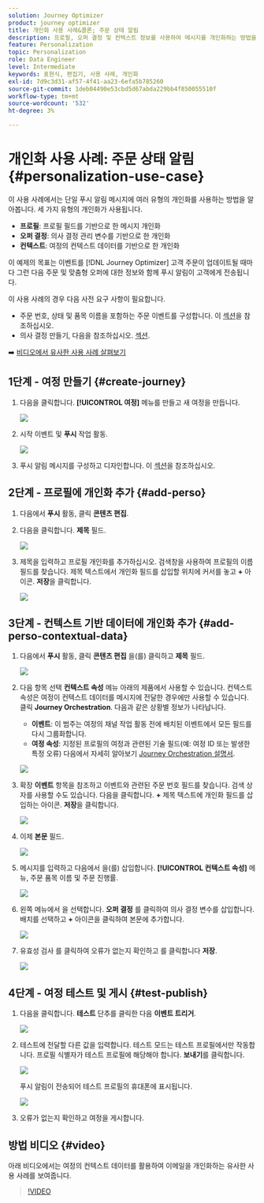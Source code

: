 ```yaml
---
solution: Journey Optimizer
product: journey optimizer
title: 개인화 사용 사례&콜론; 주문 상태 알림
description: 프로필, 오퍼 결정 및 컨텍스트 정보를 사용하여 메시지를 개인화하는 방법을 알아봅니다.
feature: Personalization
topic: Personalization
role: Data Engineer
level: Intermediate
keywords: 표현식, 편집기, 사용 사례, 개인화
exl-id: 7d9c3d31-af57-4f41-aa23-6efa5b785260
source-git-commit: 1deb04490e53cbd5d67abda229bb4f850055510f
workflow-type: tm+mt
source-wordcount: '532'
ht-degree: 3%

---
```


# 개인화 사용 사례: 주문 상태 알림 {#personalization-use-case}

이 사용 사례에서는 단일 푸시 알림 메시지에 여러 유형의 개인화를 사용하는 방법을 알아봅니다. 세 가지 유형의 개인화가 사용됩니다.

* **프로필**: 프로필 필드를 기반으로 한 메시지 개인화
* **오퍼 결정**: 의사 결정 관리 변수를 기반으로 한 개인화
* **컨텍스트**: 여정의 컨텍스트 데이터를 기반으로 한 개인화

이 예제의 목표는 이벤트를 [!DNL Journey Optimizer] 고객 주문이 업데이트될 때마다 그런 다음 주문 및 맞춤형 오퍼에 대한 정보와 함께 푸시 알림이 고객에게 전송됩니다.

이 사용 사례의 경우 다음 사전 요구 사항이 필요합니다.

* 주문 번호, 상태 및 품목 이름을 포함하는 주문 이벤트를 구성합니다. 이 [섹션](../event/about-events.md)을 참조하십시오.
* 의사 결정 만들기, 다음을 참조하십시오. [섹션](../offers/offer-activities/create-offer-activities.md).

➡️ [비디오에서 유사한 사용 사례 살펴보기](#video)

## 1단계 - 여정 만들기 {#create-journey}

1. 다음을 클릭합니다. **[!UICONTROL 여정]** 메뉴를 만들고 새 여정을 만듭니다.

   ![](assets/perso-uc4.png)

1. 시작 이벤트 및 **푸시** 작업 활동.

   ![](assets/perso-uc5.png)

1. 푸시 알림 메시지를 구성하고 디자인합니다. 이 [섹션](../push/create-push.md)을 참조하십시오.

## 2단계 - 프로필에 개인화 추가 {#add-perso}

1. 다음에서 **푸시** 활동, 클릭 **콘텐츠 편집**.

1. 다음을 클릭합니다. **제목** 필드.

   ![](assets/perso-uc2.png)

1. 제목을 입력하고 프로필 개인화를 추가하십시오. 검색창을 사용하여 프로필의 이름 필드를 찾습니다. 제목 텍스트에서 개인화 필드를 삽입할 위치에 커서를 놓고 **+** 아이콘. **저장**&#x200B;을 클릭합니다.

   ![](assets/perso-uc3.png)

## 3단계 - 컨텍스트 기반 데이터에 개인화 추가 {#add-perso-contextual-data}

1. 다음에서 **푸시** 활동, 클릭 **콘텐츠 편집** 을(를) 클릭하고 **제목** 필드.

   ![](assets/perso-uc9.png)

1. 다음 항목 선택 **컨텍스트 속성** 메뉴 아래의 제품에서 사용할 수 있습니다. 컨텍스트 속성은 여정이 컨텍스트 데이터를 메시지에 전달한 경우에만 사용할 수 있습니다. 클릭 **Journey Orchestration**. 다음과 같은 상황별 정보가 나타납니다.

   * **이벤트**: 이 범주는 여정의 채널 작업 활동 전에 배치된 이벤트에서 모든 필드를 다시 그룹화합니다.
   * **여정 속성**: 지정된 프로필의 여정과 관련된 기술 필드(예: 여정 ID 또는 발생한 특정 오류) 다음에서 자세히 알아보기 [Journey Orchestration 설명서](../building-journeys/expression/journey-properties.md).

   ![](assets/perso-uc10.png)

1. 확장 **이벤트** 항목을 참조하고 이벤트와 관련된 주문 번호 필드를 찾습니다. 검색 상자를 사용할 수도 있습니다. 다음을 클릭합니다. **+** 제목 텍스트에 개인화 필드를 삽입하는 아이콘. **저장**&#x200B;을 클릭합니다.

   ![](assets/perso-uc11.png)

1. 이제 **본문** 필드.

   ![](assets/perso-uc12.png)

1. 메시지를 입력하고 다음에서 을(를) 삽입합니다. **[!UICONTROL 컨텍스트 속성]** 메뉴, 주문 품목 이름 및 주문 진행률.

   ![](assets/perso-uc13.png)

1. 왼쪽 메뉴에서 을 선택합니다. **오퍼 결정** 를 클릭하여 의사 결정 변수를 삽입합니다. 배치를 선택하고 **+** 아이콘을 클릭하여 본문에 추가합니다.

   ![](assets/perso-uc14.png)

1. 유효성 검사 를 클릭하여 오류가 없는지 확인하고 를 클릭합니다 **저장**.

   ![](assets/perso-uc15.png)

## 4단계 - 여정 테스트 및 게시 {#test-publish}

1. 다음을 클릭합니다. **테스트** 단추를 클릭한 다음 **이벤트 트리거**.

   ![](assets/perso-uc17.png)

1. 테스트에 전달할 다른 값을 입력합니다. 테스트 모드는 테스트 프로필에서만 작동합니다. 프로필 식별자가 테스트 프로필에 해당해야 합니다. **보내기**&#x200B;를 클릭합니다.

   ![](assets/perso-uc18.png)

   푸시 알림이 전송되어 테스트 프로필의 휴대폰에 표시됩니다.

   ![](assets/perso-uc19.png)

1. 오류가 없는지 확인하고 여정을 게시합니다.

## 방법 비디오 {#video}

아래 비디오에서는 여정의 컨텍스트 데이터를 활용하여 이메일을 개인화하는 유사한 사용 사례를 보여줍니다.

>[!VIDEO](https://video.tv.adobe.com/v/3425027?quality=12)
